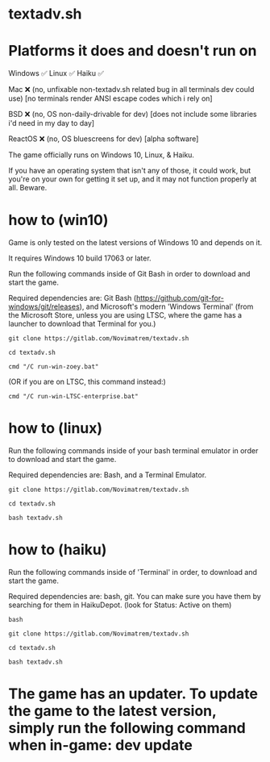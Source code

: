# textadv.sh

# Platforms it does and doesn't run on

Windows ✅
Linux ✅
Haiku ✅

Mac ❌ (no, unfixable non-textadv.sh related bug in all terminals dev could use) [no terminals render ANSI escape codes which i rely on]

BSD ❌ (no, OS non-daily-drivable for dev) [does not include some libraries i'd need in my day to day]

ReactOS ❌ (no, OS bluescreens for dev) [alpha software]

The game officially runs on Windows 10, Linux, & Haiku.

If you have an operating system that isn't any of those, it could work, but you're on your own for getting it set up, and it may not function properly at all. Beware. 

# how to (win10)

Game is only tested on the latest versions of Windows 10 and depends on it.

It requires Windows 10 build 17063 or later.

Run the following commands inside of Git Bash in order to download and start the game.

Required dependencies are: Git Bash (https://github.com/git-for-windows/git/releases), and Microsoft's modern 'Windows Terminal' (from the Microsoft Store, unless you are using LTSC, where the game has a launcher to download that Terminal for you.)

```git clone https://gitlab.com/Novimatrem/textadv.sh```

```cd textadv.sh```

```cmd "/C run-win-zoey.bat"```

(OR if you are on LTSC, this command instead:)

```cmd "/C run-win-LTSC-enterprise.bat"```

# how to (linux)

Run the following commands inside of your bash terminal emulator in order to download and start the game.

Required dependencies are: Bash, and a Terminal Emulator.

```git clone https://gitlab.com/Novimatrem/textadv.sh```

```cd textadv.sh```

```bash textadv.sh```

# how to (haiku)

Run the following commands inside of 'Terminal' in order, to download and start the game.

Required dependencies are: bash, git. You can make sure you have them by searching for them in HaikuDepot. (look for Status: Active on them)

```bash```

```git clone https://gitlab.com/Novimatrem/textadv.sh```

```cd textadv.sh```

```bash textadv.sh```

# The game has an updater. To update the game to the latest version, simply run the following command when in-game: dev update
